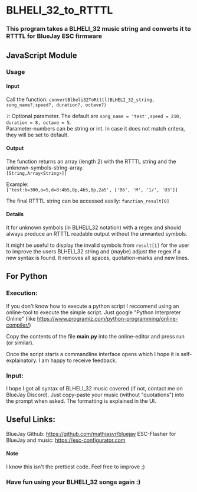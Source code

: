 # BLHELI_32_to_RTTTL
### This program takes a BLHELI_32 music string and converts it to RTTTL for BlueJay ESC firmware

## JavaScript Module

### Usage

#### Input
Call the function:
 `convertBlheli32ToRtttl(BLHELI_32_string, song_name?,speed?, duration?, octave?)`
 
 `?`: Optional parameter. The default are `song_name = 'test',speed = 210, duration = 8, octave = 5`.\
Parameter-numbers can be string or int. In case it does not match critera, they will be set to default.

#### Output
The function returns an array (length 2) with the RTTTL string and the unknown-symbols-string-array.\
`[String,Array<String>]]`

Example:\
`['test:b=300,o=5,d=8:4b5,8p,4b5,8p,2a5', ['B6', 'M', '1/', 'U3']]`

The final RTTTL string can be accessed easily: `function_result[0]`

#### Details
It for unknown symbols (in BLHELI_32 notation) with a regex and should always produce an RTTTL readable output without the unwanted symbols.

It might be useful to display the invalid symbols from `result[1]` for the user to improve the users BLHELI_32 string and (maybe) adjust the regex if a new syntax is found.
It removes all spaces, quotation-marks and new lines.
 
## For Python

### Execution:
If you don't know how to execute a python script I reccomend using an online-tool to execute the simple script.
Just google "Python Interpreter Online" (like https://www.programiz.com/python-programming/online-compiler/)

Copy the contents of the file **main.py** into the online-editor and press run (or similar).

Once the script starts a commandline interface opens which I hope it is self-explainatory.
I am happy to receive feedback.

### Input:
I hope I got all syntax of BLHELI_32 music covered (if not, contact me on BlueJay Discord). Just copy-paste your music (without "quotations") into the prompt when asked.
The formatting is explained in the UI.

## Useful Links:
BlueJay Github: https://github.com/mathiasvr/bluejay
ESC-Flasher for BlueJay and music: https://esc-configurator.com

#### Note

I know this isn't the prettiest code. Feel free to improve ;)

### Have fun using your BLHELI_32 songs again :)
